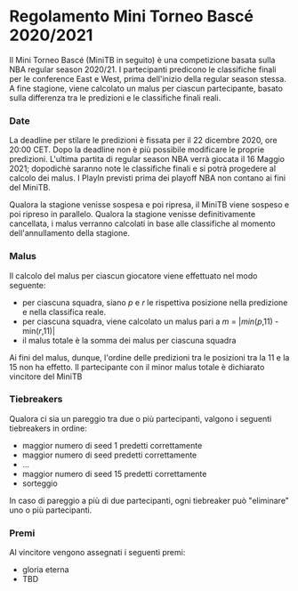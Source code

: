 # Regolamento Mini Torneo Bascé 2020/2021

Il Mini Torneo Bascé (MiniTB in seguito) è una competizione basata sulla NBA regular season 2020/21.
I partecipanti predicono le classifiche finali per le conference East e West, prima dell'inizio
della regular season stessa. A fine stagione, viene calcolato un malus per ciascun partecipante,
basato sulla differenza tra le predizioni e le classifiche finali reali.

### Date
La deadline per stilare le predizioni è fissata per il 22 dicembre 2020, ore 20:00 CET. Dopo la
deadline non è più possibile modificare le proprie predizioni. L'ultima partita di regular season
NBA verrà giocata il 16 Maggio 2021; dopodichè saranno note le classifiche finali e si potrà
progedere al calcolo dei malus. I PlayIn previsti prima dei playoff NBA non contano ai fini del
MiniTB.

Qualora la stagione venisse sospesa e poi ripresa, il MiniTB viene sospeso e poi ripreso in
parallelo. Qualora la stagione venisse definitivamente cancellata, i malus verranno calcolati in
base alle classifiche al momento dell'annullamento della stagione.

### Malus
Il calcolo del malus per ciascun giocatore viene effettuato nel modo seguente:
* per ciascuna squadra, siano _p_ e _r_ le rispettiva posizione nella predizione e nella classifica
reale.
* per ciascuna squadra, viene calcolato un malus pari a _m_ = |_min_(_p_,11) - min(_r_,11)|
* il malus totale è la somma dei malus per ciascuna squadra

Ai fini del malus, dunque, l'ordine delle predizioni tra le posizioni tra la 11 e la 15 non ha
effetto. Il partecipante con il minor malus totale è dichiarato vincitore del MiniTB

### Tiebreakers
Qualora ci sia un pareggio tra due o più partecipanti, valgono i seguenti tiebreakers in ordine:
* maggior numero di seed 1 predetti correttamente
* maggior numero di seed predetti correttamente
* ...
* maggior numero di seed 15 predetti correttamente
* sorteggio

In caso di pareggio a più di due partecipanti, ogni tiebreaker può "eliminare" uno o più
partecipanti.

### Premi
Al vincitore vengono assegnati i seguenti premi:
* gloria eterna
* TBD